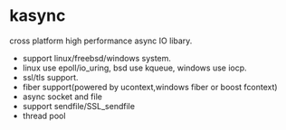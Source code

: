 # kasync
cross platform high performance async IO libary. 
* support linux/freebsd/windows system.
* linux use epoll/io_uring, bsd use kqueue, windows use iocp.
* ssl/tls support.
* fiber support(powered by ucontext,windows fiber or boost fcontext)
* async socket and file
* support sendfile/SSL_sendfile
* thread pool
